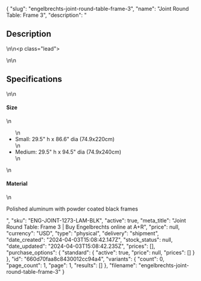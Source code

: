 {
  "slug": "engelbrechts-joint-round-table-frame-3",
  "name": "Joint Round Table: Frame 3",
  "description": "<h2>Description</h2>\n<!-- split -->\n<p class=\"lead\"> </p>\n<!-- split -->\n<h2>Specifications</h2>\n<!-- split -->\n<h4>Size</h4>\n<ul>\n<li>Small: 29.5\" h x 86.6\" dia (74.9x220cm)</li>\n<li>Medium: 29.5\" h x 94.5\" dia (74.9x240cm)</li>\n</ul>\n<h4>Material</h4>\n<p>Polished aluminum with powder coated black frames</p>",
  "sku": "ENG-JOINT-1273-LAM-BLK",
  "active": true,
  "meta_title": "Joint Round Table: Frame 3 | Buy Engelbrechts online at A+R",
  "price": null,
  "currency": "USD",
  "type": "physical",
  "delivery": "shipment",
  "date_created": "2024-04-03T15:08:42.147Z",
  "stock_status": null,
  "date_updated": "2024-04-03T15:08:42.235Z",
  "prices": [],
  "purchase_options": {
    "standard": {
      "active": true,
      "price": null,
      "prices": []
    }
  },
  "id": "660d70faa8c8430012cc94a4",
  "variants": {
    "count": 0,
    "page_count": 1,
    "page": 1,
    "results": []
  },
  "filename": "engelbrechts-joint-round-table-frame-3"
}